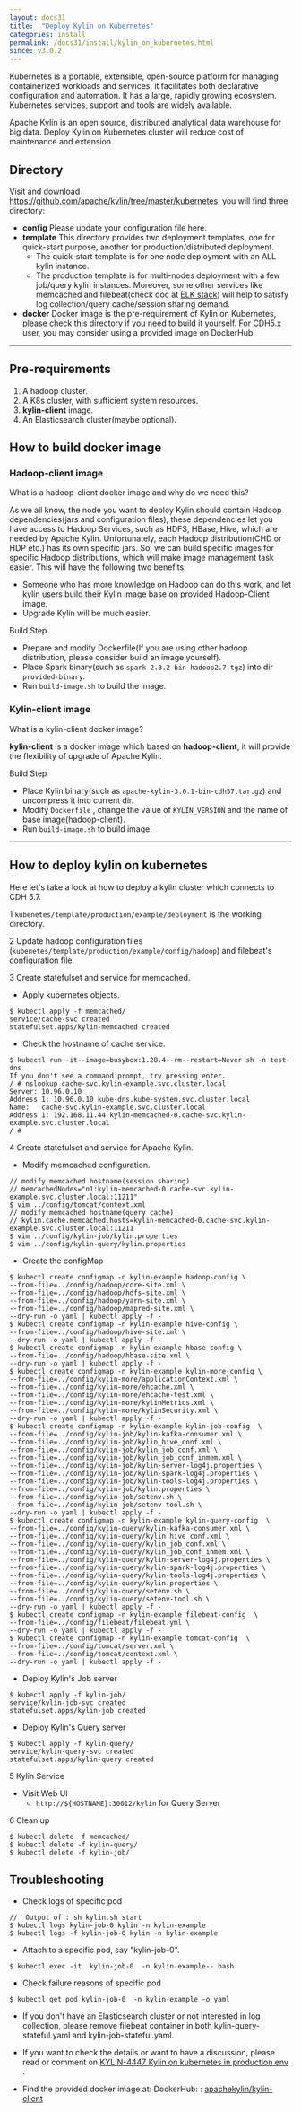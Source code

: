 ```yaml
---
layout: docs31
title:  "Deploy Kylin on Kubernetes"
categories: install
permalink: /docs31/install/kylin_on_kubernetes.html
since: v3.0.2
---
```


Kubernetes is a portable, extensible, open-source platform for managing containerized workloads and services, it facilitates both declarative configuration and automation. It has a large, rapidly growing ecosystem. Kubernetes services, support and tools are widely available.

Apache Kylin is an open source, distributed analytical data warehouse for big data. Deploy Kylin on Kubernetes cluster will reduce cost of maintenance and extension.

## Directory
Visit and download https://github.com/apache/kylin/tree/master/kubernetes, you will find three directory:

- **config** 
 Please update your configuration file here.
- **template** 
 This directory provides two deployment templates, one for quick-start purpose, another for production/distributed deployment.
    - The quick-start template is for one node deployment with an ALL kylin instance.
    - The production template is for multi-nodes deployment with a few job/query kylin instances. Moreover, some other services like memcached and filebeat(check doc at [ELK stack](https://www.elastic.co/what-is/elk-stack)) will help to satisfy log collection/query cache/session sharing demand.
- **docker** 
 Docker image is the pre-requirement of Kylin on Kubernetes, please check this directory if you need to build it yourself. For CDH5.x user, you may consider using a provided image on DockerHub.
 
---
 
## Pre-requirements
 
1. A hadoop cluster.
2. A K8s cluster, with sufficient system resources.
3. **kylin-client** image.
4. An Elasticsearch cluster(maybe optional).

## How to build docker image

### Hadoop-client image

What is a hadoop-client docker image and why do we need this?

As we all know, the node you want to deploy Kylin should contain Hadoop dependencies(jars and configuration files), these dependencies let you have access to Hadoop Services, such as HDFS, HBase, Hive, which are needed by Apache Kylin. Unfortunately, each Hadoop distribution(CHD or HDP etc.) has its own specific jars. So, we can build specific images for specific Hadoop distributions, which will make image management task easier. This will have the following two benefits:

- Someone who has more knowledge on Hadoop can do this work, and let kylin users build their Kylin image base on provided Hadoop-Client image.
- Upgrade Kylin will be much easier.

Build Step
- Prepare and modify Dockerfile(If you are using other hadoop distribution, please consider build an image yourself). 
- Place Spark binary(such as `spark-2.3.2-bin-hadoop2.7.tgz`) into dir `provided-binary`.
- Run `build-image.sh` to build the image.

### Kylin-client image
 
What is a kylin-client docker image? 

**kylin-client** is a docker image which based on **hadoop-client**, it will provide the flexibility of upgrade of Apache Kylin.

Build Step

- Place Kylin binary(such as `apache-kylin-3.0.1-bin-cdh57.tar.gz`) and uncompress it into current dir.
- Modify `Dockerfile` , change the value of `KYLIN_VERSION` and the name of base image(hadoop-client).
- Run `build-image.sh` to build image.

----

## How to deploy kylin on kubernetes

Here let's take a look at how to deploy a kylin cluster which connects to CDH 5.7.

1 `kubenetes/template/production/example/deployment` is the working directory.

2 Update hadoop configuration files (`kubenetes/template/production/example/config/hadoop`) and filebeat's configuration file.

3 Create statefulset and service for memcached.

- Apply kubernetes objects.

```
$ kubectl apply -f memcached/
service/cache-svc created
statefulset.apps/kylin-memcached created
```

- Check the hostname of cache service.

``` 
$ kubectl run -it--image=busybox:1.28.4--rm--restart=Never sh -n test-dns
If you don't see a command prompt, try pressing enter.
/ # nslookup cache-svc.kylin-example.svc.cluster.local
Server: 10.96.0.10
Address 1: 10.96.0.10 kube-dns.kube-system.svc.cluster.local
Name:   cache-svc.kylin-example.svc.cluster.local
Address 1: 192.168.11.44 kylin-memcached-0.cache-svc.kylin-example.svc.cluster.local
/ #
```

4 Create statefulset and service for Apache Kylin.
- Modify memcached configuration.

``` 
// modify memcached hostname(session sharing)
// memcachedNodes="n1:kylin-memcached-0.cache-svc.kylin-example.svc.cluster.local:11211"
$ vim ../config/tomcat/context.xml
// modify memcached hostname(query cache)
// kylin.cache.memcached.hosts=kylin-memcached-0.cache-svc.kylin-example.svc.cluster.local:11211
$ vim ../config/kylin-job/kylin.properties
$ vim ../config/kylin-query/kylin.properties
```

- Create the configMap

``` 
$ kubectl create configmap -n kylin-example hadoop-config \
--from-file=../config/hadoop/core-site.xml \
--from-file=../config/hadoop/hdfs-site.xml \
--from-file=../config/hadoop/yarn-site.xml \
--from-file=../config/hadoop/mapred-site.xml \
--dry-run -o yaml | kubectl apply -f -
$ kubectl create configmap -n kylin-example hive-config \
--from-file=../config/hadoop/hive-site.xml \
--dry-run -o yaml | kubectl apply -f -
$ kubectl create configmap -n kylin-example hbase-config \
--from-file=../config/hadoop/hbase-site.xml \
--dry-run -o yaml | kubectl apply -f -
$ kubectl create configmap -n kylin-example kylin-more-config \
--from-file=../config/kylin-more/applicationContext.xml \
--from-file=../config/kylin-more/ehcache.xml \
--from-file=../config/kylin-more/ehcache-test.xml \
--from-file=../config/kylin-more/kylinMetrics.xml \
--from-file=../config/kylin-more/kylinSecurity.xml \
--dry-run -o yaml | kubectl apply -f -
$ kubectl create configmap -n kylin-example kylin-job-config  \
--from-file=../config/kylin-job/kylin-kafka-consumer.xml \
--from-file=../config/kylin-job/kylin_hive_conf.xml \
--from-file=../config/kylin-job/kylin_job_conf.xml \
--from-file=../config/kylin-job/kylin_job_conf_inmem.xml \
--from-file=../config/kylin-job/kylin-server-log4j.properties \
--from-file=../config/kylin-job/kylin-spark-log4j.properties \
--from-file=../config/kylin-job/kylin-tools-log4j.properties \
--from-file=../config/kylin-job/kylin.properties \
--from-file=../config/kylin-job/setenv.sh \
--from-file=../config/kylin-job/setenv-tool.sh \
--dry-run -o yaml | kubectl apply -f -
$ kubectl create configmap -n kylin-example kylin-query-config  \
--from-file=../config/kylin-query/kylin-kafka-consumer.xml \
--from-file=../config/kylin-query/kylin_hive_conf.xml \
--from-file=../config/kylin-query/kylin_job_conf.xml \
--from-file=../config/kylin-query/kylin_job_conf_inmem.xml \
--from-file=../config/kylin-query/kylin-server-log4j.properties \
--from-file=../config/kylin-query/kylin-spark-log4j.properties \
--from-file=../config/kylin-query/kylin-tools-log4j.properties \
--from-file=../config/kylin-query/kylin.properties \
--from-file=../config/kylin-query/setenv.sh \
--from-file=../config/kylin-query/setenv-tool.sh \
--dry-run -o yaml | kubectl apply -f -
$ kubectl create configmap -n kylin-example filebeat-config  \
--from-file=../config/filebeat/filebeat.yml \
--dry-run -o yaml | kubectl apply -f -
$ kubectl create configmap -n kylin-example tomcat-config  \
--from-file=../config/tomcat/server.xml \
--from-file=../config/tomcat/context.xml \
--dry-run -o yaml | kubectl apply -f -
```

- Deploy Kylin's Job server

```
$ kubectl apply -f kylin-job/
service/kylin-job-svc created
statefulset.apps/kylin-job created
```
- Deploy Kylin's Query server
``` 
$ kubectl apply -f kylin-query/
service/kylin-query-svc created
statefulset.apps/kylin-query created
```

5 Kylin Service

- Visit Web UI
  - `http://${HOSTNAME}:30012/kylin` for Query Server

6 Clean up


``` 
$ kubectl delete -f memcached/
$ kubectl delete -f kylin-query/
$ kubectl delete -f kylin-job/
```

## Troubleshooting
- Check logs of specific pod
```
//  Output of : sh kylin.sh start
$ kubectl logs kylin-job-0 kylin -n kylin-example
$ kubectl logs -f kylin-job-0 kylin -n kylin-example
```
 
- Attach to a specific pod, say "kylin-job-0".   
``` 
$ kubectl exec -it  kylin-job-0  -n kylin-example-- bash
```   

- Check failure reasons of specific pod
``` 
$ kubectl get pod kylin-job-0  -n kylin-example -o yaml
```

- If you don't have an Elasticsearch cluster or not interested in log collection, please remove filebeat container in both kylin-query-stateful.yaml and kylin-job-stateful.yaml.

- If you want to check the details or want to have a discussion, please read or comment on [KYLIN-4447 Kylin on kubernetes in production env](https://issues.apache.org/jira/browse/KYLIN-4447) .

- Find the provided docker image at: DockerHub: : [apachekylin/kylin-client](https://hub.docker.com/r/apachekylin/kylin-client)